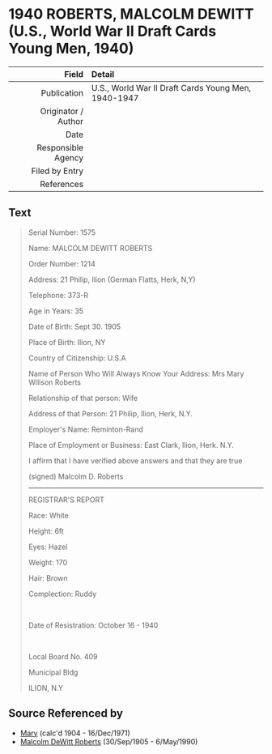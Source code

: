 ﻿---
layout: page
permalink: /sources/s74614494
---

# 1940 ROBERTS, MALCOLM DEWITT (U.S., World War II Draft Cards Young Men, 1940)

Field | Detail
---:|:---
Publication | U.S., World War II Draft Cards Young Men, 1940-1947
Originator / Author | 
Date | 
Responsible Agency | 
Filed by Entry | 
References | 

## Text

> Serial Number: 1575
>
> Name: MALCOLM DEWITT ROBERTS
>
> Order Number: 1214
>
> Address: 21 Philip, Ilion (German Flatts, Herk, N,Y)
>
> Telephone: 373-R
>
> Age in Years: 35
>
> Date of Birth: Sept 30. 1905
>
> Place of Birth: Ilion, NY
>
> Country of Citizenship: U.S.A
>
> Name of Person Who Will Always Know Your Address: Mrs Mary Wilison Roberts
>
> Relationship of that person: Wife
>
> Address of that Person: 21 Philip, Ilion, Herk, N.Y.
>
> Employer's Name: Reminton-Rand
>
> Place of Employment or Business: East Clark, Ilion, Herk. N.Y.
>
> I affirm that I have verified above answers and that they are true
>
> (signed) Malcolm D. Roberts
>
> ---
>
> REGISTRAR'S REPORT
>
> Race: White
>
> Height: 6ft
>
> Eyes: Hazel
>
> Weight: 170
>
> Hair: Brown
>
> Complection: Ruddy
>
> <br/>
>
> Date of Resistration: October 16 - 1940
>
> <br/>
>
> Local Board No. 409
>
> Municipal Bldg
>
> ILION, N.Y
>

## Source Referenced by

* [Mary](../people/@99819804@-mary-b1904-d1971-12-16.md) (calc'd 1904 - 16/Dec/1971)
* [Malcolm DeWitt Roberts](../people/@21721539@-malcolm-dewitt-roberts-b1905-9-30-d1990-5-6.md) (30/Sep/1905 - 6/May/1990)
